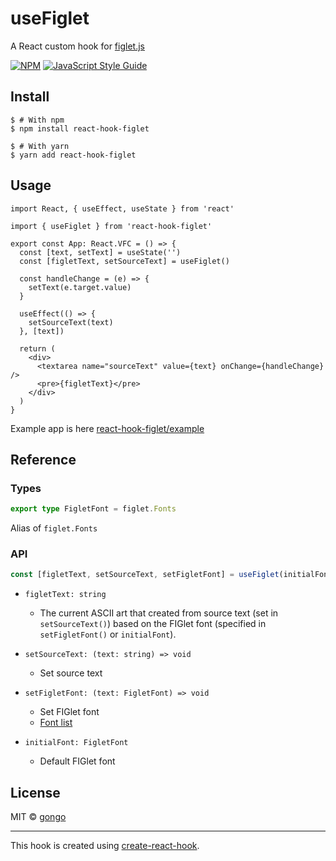 # useFiglet

A React custom hook for [figlet.js](https://github.com/patorjk/figlet.js)

[![NPM](https://img.shields.io/npm/v/react-hook-figlet.svg)](https://www.npmjs.com/package/react-hook-figlet) [![JavaScript Style Guide](https://img.shields.io/badge/code_style-standard-brightgreen.svg)](https://standardjs.com)

## Install

```sh-session
$ # With npm
$ npm install react-hook-figlet

$ # With yarn
$ yarn add react-hook-figlet
```

## Usage

```tsx
import React, { useEffect, useState } from 'react'

import { useFiglet } from 'react-hook-figlet'

export const App: React.VFC = () => {
  const [text, setText] = useState('')
  const [figletText, setSourceText] = useFiglet()

  const handleChange = (e) => {
    setText(e.target.value)
  }

  useEffect(() => {
    setSourceText(text)
  }, [text])

  return (
    <div>
      <textarea name="sourceText" value={text} onChange={handleChange} />
      <pre>{figletText}</pre>
    </div>
  )
}
```

Example app is here [react-hook-figlet/example](./example)

## Reference

### Types

```ts
export type FigletFont = figlet.Fonts
```

Alias of `figlet.Fonts`

### API

```ts
const [figletText, setSourceText, setFigletFont] = useFiglet(initialFont);
```

* `figletText: string`

	* The current ASCII art that created from source text (set in `setSourceText()`) based on the FIGlet font (specified in `setFigletFont()` or `initialFont`).

* `setSourceText: (text: string) => void`

	* Set source text

* `setFigletFont: (text: FigletFont) => void`

	* Set FIGlet font
	* [Font list](https://github.com/patorjk/figlet.js/tree/master/fonts)

* `initialFont: FigletFont`

	* Default FIGlet font

## License

MIT © [gongo](https://github.com/gongo)

---

This hook is created using [create-react-hook](https://github.com/hermanya/create-react-hook).

